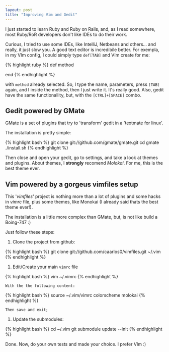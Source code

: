 ```yaml
---
layout: post
title: "Improving Vim and Gedit"
---
```


I just started to learn Ruby and Ruby on Rails, and, as I read somewhere, most Ruby/RoR developers don't like IDEs to do their work.

Curious, I tried to use some IDEs, like IntelliJ, Netbeans and others... and really, it just slow you.
A good text editor is incredibile better. For exempla, in my VIm config, I could simply type `def[TAB]` and VIm create for me:

{% highlight ruby %}
def method

end
{% endhighlight %}

with `method` already selected. So, I type the name, parameters, press `[TAB]` again, and I inside the method, then I just write it. It's really good. Also, gedit have the same functionallity, but, with the `[CTRL]+[SPACE]` combo.

## Gedit powered by GMate

GMate is a set of plugins that try to 'transform' gedit in a 'textmate for linux'.

The installation is pretty simple:

{% highlight bash %}
git clone git://github.com/gmate/gmate.git
cd gmate
./install.sh
{% endhighlight %}

Then close and open your gedit, go to settings, and take a look at themes and plugins. About themes, I **strongly** recomend *Molokai*. For me, this is the best theme ever.


## Vim powered by a gorgeus vimfiles setup

This '*vimfiles*' project is nothing more than a lot of plugins and some hacks in *vimrc* file, plus some themes, like Monokai (I already said thats the best theme ever!).

The installation is a little more complex than GMate, but, is not like build a Boing-747 :)

Just follow these steps:

1. Clone the project from github:

{% highlight bash %}
git clone git://github.com/caarlos0/vimfiles.git ~/.vim
{% endhighlight %}

1. Edit/Create your main `vimrc` file

{% highlight bash %}
vim ~/.vimrc
{% endhighlight %}

	With the the following content:

{% highlight bash %}
source ~/.vim/vimrc
colorscheme molokai
{% endhighlight %}

	Then save and exit;

1. Update the submodules:

{% highlight bash %}
cd ~/.vim
git submodule update --init
{% endhighlight %}

Done. Now, do your own tests and made your choice. I prefer VIm :)

